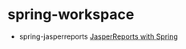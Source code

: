 # spring-workspace

+ spring-jasperreports [JasperReports with Spring](http://www.baeldung.com/spring-jasper)